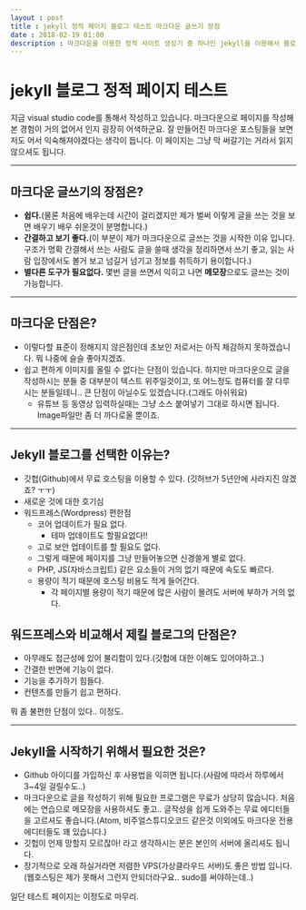 ```yaml
---
layout : post
title : jekyll 정적 페이지 블로그 테스트 마크다운 글쓰기 장점
date : 2018-02-19 01:00
description : 마크다운을 이용한 정적 사이트 생성기 중 하나인 jekyll을 이용해서 블로그를 운영하게 되었습니다. Markdown의 장점과 단점에 대해서 간략하게 알아보고 제가 왜 워드프레스(Wordpress)대신 깃헙의 제킬로 오게 되었는지에 대해서 간략하게 정리해봤습니다.
---
```


# jekyll 블로그 정적 페이지 테스트
지금 visual studio code를 통해서 작성하고 있습니다. 마크다운으로 페이지를 작성해본 경험이 거의 없어서 인지 굉장히 어색하군요. 잘 만들어진 마크다운 포스팅들을 보면 저도 어서 익숙해져야겠다는 생각이 듭니다. 이 페이지는 그냥 막 써갈기는 거라서 읽지 않으셔도 됩니다.

***

## 마크다운 글쓰기의 장점은?
* **쉽다.**(물론 처음에 배우는데 시간이 걸리겠지만 제가 벌써 이렇게 글을 쓰는 것을 보면 배우기 배우 쉬운것이 분명합니다.)
* **간결하고 보기 좋다.**(이 부분이 제가 마크다운으로 글쓰는 것을 시작한 이유 입니다. 구조가 명확 간결해서 쓰는 사람도 글을 쓸때 생각을 정리하면서 쓰기 좋고, 읽는 사람 입장에서도 볼거 보고 넘길거 넘기고 정보를 취득하기 용이합니다.)
* **별다른 도구가 필요없다.** 몇번 글을 쓰면서 익히고 나면 **메모장**으로도 글쓰는 것이 가능합니다. 

***

## 마크다운 단점은?
* 이렇다할 표준이 정해지지 않은점인데 초보인 저로서는 아직 체감하지 못하겠습니다. 뭐 나중에 슬슬 좋아지겠죠.
* 쉽고 편하게 이미지를 올릴 수 없다는 단점이 있습니다. 하지만 마크다운으로 글을 작성하시는 분들 중 대부분이 텍스트 위주일것이고, 또 어느정도 컴퓨터를 잘 다루시는 분들일테니.. 큰 단점이 아닐수도 있겠습니다.(그래도 아쉬워요)
    * 유튜브 등 동영상 입력하실때는 그냥 소스 붙여넣기 그대로 하시면 됩니다. Image파일만 좀 더 까다로울 뿐이죠.

***

## Jekyll 블로그를 선택한 이유는?
* 깃헙(Github)에서 무료 호스팅을 이용할 수 있다. (깃허브가 5년안에 사라지진 않겠죠? ㅜㅜ)
* 새로운 것에 대한 호기심
* 워드프레스(Wordpress) 편한점
    * 코어 업데이트가 필요 없다.
        * 테마 업데이트도 할필요없다!!
    * 고로 보안 업데이트를 할 필요도 없다.
    * 그렇게 때문에 페이지를 그냥 만들어놓으면 신경쓸게 별로 없다.
    * PHP, JS(자바스크립트) 같은 요소들이 거의 없기 때문에 속도도 빠르다.
    * 용량이 적기 때문에 호스팅 비용도 적게 들어간다.
        * 각 페이지별 용량이 적기 때문에 많은 사람이 몰려도 서버에 부하가 거의 없다.

## 워드프레스와 비교해서 제킬 블로그의 단점은?
* 아무래도 접근성에 있어 불리함이 있다.(깃헙에 대한 이해도 있어야하고..)
* 간결한 반면에 기능이 없다.
* 기능을 추가하기 힘들다.
* 컨텐츠를 만들기 쉽고 편하다.

뭐 좀 불편한 단점이 있다.. 이정도.

***

## Jekyll을 시작하기 위해서 필요한 것은?
* Github 아이디를 가입하신 후 사용법을 익히면 됩니다.(사람에 따라서 하루에서 3~4일 걸릴수도..)
* 마크다운으로 글을 작성하기 위해 필요한 프로그램은 무료가 상당히 많습니다. 처음에는 연습으로 메모장을 사용하셔도 좋고.. 글작성을 쉽게 도와주는 무료 에디터들을 고르셔도 좋습니다.(Atom, 비주얼스튜디오코드 같은것 이외에도 마크다운 전용 에디터들도 꽤 있습니다.)
* 깃헙이 언제 망할지 모르잖아! 라고 생각하시는 분은 본인의 서버에 올리셔도 됩니다.
* 장기적으로 오래 하실거라면 저렴한 VPS(가상클라우드 서버)도 좋은 방법 입니다.(웹호스팅은 제가 못해서 그런지 안되더라구요.. sudo를 써야하는데..)

일단 테스트 페이지는 이정도로 마무리.

